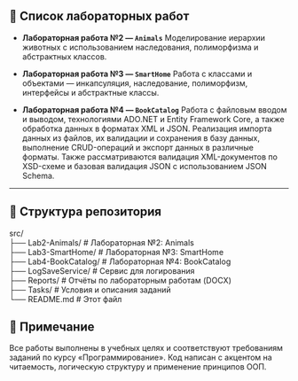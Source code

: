 ﻿## 🧪 Список лабораторных работ

- **Лабораторная работа №2 — `Animals`**
  Моделирование иерархии животных с использованием наследования, полиморфизма и абстрактных классов.

- **Лабораторная работа №3 — `SmartHome`**
  Работа с классами и объектами — инкапсуляция, наследование, полиморфизм, интерфейсы и абстрактные классы.

- **Лабораторная работа №4 — `BookCatalog`**
  Работа с файловым вводом и выводом, технологиями ADO.NET и Entity Framework Core, а также обработка данных в форматах XML и JSON.
  Реализация импорта данных из файлов, их валидации и сохранения в базу данных, выполнение CRUD-операций и экспорт данных в различные форматы.
  Также рассматриваются валидация XML-документов по XSD-схеме и базовая валидация JSON с использованием JSON Schema.

---

## 📂 Структура репозитория

src/ <br />
├── Lab2-Animals/ # Лабораторная №2: Animals <br />
├── Lab3-SmartHome/ # Лабораторная №3: SmartHome <br />
├── Lab4-BookCatalog/ # Лабораторная №4: BookCatalog <br />
├── LogSaveService/ # Сервис для логирования <br />
├── Reports/ # Отчёты по лабораторным работам (DOCX) <br />
├── Tasks/ # Условия и описания заданий <br />
└── README.md # Этот файл


## 📝 Примечание
Все работы выполнены в учебных целях и соответствуют требованиям заданий по курсу «Программирование».
Код написан с акцентом на читаемость, логическую структуру и применение принципов ООП.